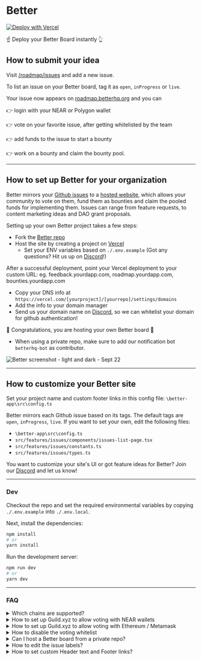 # Better

[![Deploy with Vercel](https://vercel.com/button)](https://vercel.com/new/kontext/clone?teamCreateStatus=hidden&repository-url=https%3A%2F%2Fgithub.com%2Fbetter-feedback%2Froadmap&demo-title=Better%20Board%20Demo&demo-description=Check%20our%20Roadmap%20board%20for%20inspiration&demo-url=https%3A%2F%2Froadmap.betterhq.org&demo-image=https%3A%2F%2Fi.imgur.com%2FTxkzN48.jpeg&env=NEXT_PUBLIC_REPO_OWNER,NEXT_PUBLIC_REPO_NAME,NEXT_PUBLIC_PROJECT,NEXT_PUBLIC_SHOW_DOWNVOTES,NEXT_PUBLIC_ALCHEMY_ID,NEXT_PUBLIC_USE_WHITELIST,NEXT_PUBLIC_NEAR_NETWORK_ID,NEXT_PUBLIC_NEAR_WALLET_URL,NEXT_PUBLNEAR_HELPER_URL,NEXT_PUBLIC_NEAR_EXPLORER_URL,NEXT_PUBLIC_NEAR_JSON_RPC_URL,NEXT_PUBLIC_NEAR_API_BASE_URL,NEXT_PUBLIC_NEAR_DAO_ID,NEXT_PUBLIC_GUILD_ID,NEXT_PUBLIC_ROLE_ID,NEXT_PUBLIC_NEAR_ROLE_ID,NEXT_PUBLIC_POLYGON_CONTRACT_ADDRESS,GITHUB_PAT,AUTH0_SECRET,AUTH0_BASE_URL,AUTH0_ISSUER_BASE_URL,AUTH0_CLIENT_ID,AUTH0_CLIENT_SECRET,AUTH0_API_IDENTIFIER)

☝️ Deploy your Better Board instantly 👆

## How to submit your idea

Visit [/roadmap/issues](https://github.com/better-feedback/roadmap/issues) and add a new issue.

To list an issue on your Better board, tag it as `open`, `inProgress` or `live`.

Your issue now appears on [roadmap.betterhq.org](https://roadmap.betterhq.org/) and you can

👉 login with your NEAR or Polygon wallet

👉 vote on your favorite issue, after getting whitelisted by the team

👉 add funds to the issue to start a bounty

👉 work on a bounty and claim the bounty pool.

---

## How to set up Better for your organization

Better mirrors your [Github issues](https://github.com/better-feedback/roadmap/issues) to a [hosted website](https://roadmap.betterhq.org/), which allows your community to vote on them, fund them as bounties and claim the pooled funds for implementing them. Issues can range from feature requests, to content marketing ideas and DAO grant proposals.

Setting up your own Better project takes a few steps:

- Fork the [Better repo](https://github.com/better-feedback/roadmap)
- Host the site by creating a project on [Vercel]([url](https://vercel.com/))
    - Set your ENV variables based on `./.env.example` (Got any questions? Hit us up on [Discord](https://discord.com/invite/wwwwRFa6aj)!)

After a successful deployment, point your Vercel deployment to your custom URL: eg. feedback.yourdapp.com, roadmap.yourdapp.com, bounties.yourdapp.com

- Copy your DNS info at `https://vercel.com/[yourproject]/[yourrepo]/settings/domains`
- Add the info to your domain manager
- Send us your domain name on [Discord](https://discord.com/invite/wwwwRFa6aj), so we can whitelist your domain for github authentication!

🎊 Congratulations, you are hosting your own Better board 🎉

- When using a private repo, make sure to add our notification bot `betterhq-bot` as contributor.

![Better screenshot - light and dark - Sept 22](https://user-images.githubusercontent.com/25006584/188115652-54710ee1-3c52-47b3-991b-85d1e93ca4f6.png)

---

## How to customize your Better site

Set your project name and custom footer links in this config file: `\better-app\src\config.ts`

Better mirrors each Github issue based on its tags. The default tags are `open`, `inProgress`, `live`.
If you want to set your own, edit the following files:
- `\better-app\src\config.ts`
- `src/features/issues/components/issues-list-page.tsx`
- `src/features/issues/constants.ts`
- `src/features/issues/types.ts`

You want to customize your site's UI or got feature ideas for Better? Join our [Discord](https://discord.com/invite/wwwwRFa6aj) and let us know!

---

### Dev

Checkout the repo and set the required environmental variables by copying `./.env.example` into `./.env.local`.

Next, install the dependencies:

```bash
npm install
# or
yarn install
```

Run the development server:

```bash
npm run dev
# or
yarn dev
```

---

### FAQ

<details>
  <summary>Which chains are supported?</summary>

1. NEAR testnet
2. Polygon testnet

</details>

<details>
  <summary>How to set up Guild.xyz to allow voting with NEAR wallets</summary>

1. Head to [guild.xyz](https://guild.xyz/) and create your own guild
2. Add a new role
3. Add an allowlist with the addresses that should be able to vote
     * Convert NEAR addresses to HEX format (eg [here](https://www.online-toolz.com/tools/text-hex-convertor.php))
     * Add `0x` in front of the address, and enough `0`s to fill the total string to 42
     * Eg. `0x000000003761696d656e73638e746573746e6574`
4. After saving and signing the Metamask request, the whitelisted addresses should be able to vote

</details>

<details>
  <summary>How to set up Guild.xyz to allow voting with Ethereum / Metamask</summary>

1. Head to [guild.xyz](https://guild.xyz/) and create your own guild
2. Add a new role
3. Add an allowlist with the addresses that should be able to vote
4. After saving and signing the Metamask request, the whitelisted addresses should be able to vote

</details>

<details>
  <summary>How to disable the voting whitelist</summary>

Set `NEXT_PUBLIC_USE_WHITELIST = FALSE` in your environmental variables in your Vercel settings at `https://vercel.com/[yourproject]/[yourrepo]/settings/environment-variables`.

</details>

<details>
  <summary>Can I host a Better board from a private repo?</summary>

Yes! Hosting a private repo allows you to keep issues private by default, until tagged to appear on the hosted site.

When using a private one, make sure to add our Github bot `betterhq-bot` as contributor to your repo.

</details>

<details>
  <summary>How to edit the issue labels?</summary>

  Better mirrors each Github issue based on its tags. The default tags are `open`, `inProgress`, `live`.
  If you want to set your own, edit the following files:
  - `\better-app\src\config.ts`
  - `src/features/issues/components/issues-list-page.tsx`
  - `src/features/issues/constants.ts`
  - `src/features/issues/types.ts`

</details>

<details>
  <summary>How to set custom Header text and Footer links?</summary>

Set your project name and custom footer links in this config file: `\better-app\src\config.ts`

</details>
